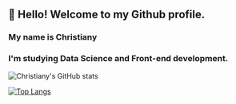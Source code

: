 ## 👋 Hello! Welcome to my Github profile.
### My name is Christiany
### I'm studying Data Science and Front-end development.



![Christiany's GitHub stats](https://github-readme-stats.vercel.app/api?username=christiany-s&show_icons=true&theme=tokyonight)

[![Top Langs](https://github-readme-stats.vercel.app/api/top-langs/?username=christiany-s&langs_count=8)](https://github.com/christiany-s/github-readme-stats)
